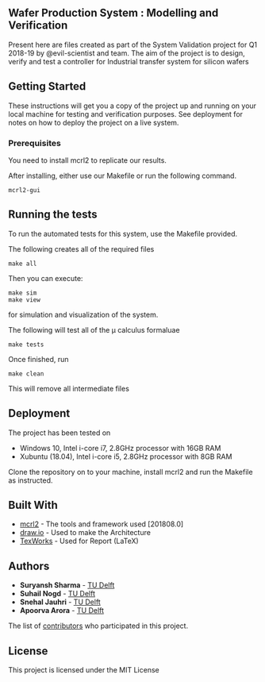 ## Wafer Production System : Modelling and Verification

Present here are files created as part of the System Validation project for Q1 2018-19 by @evil-scientist and team.
The aim of the project is to design, verify and test a controller for Industrial transfer system for silicon wafers

## Getting Started

These instructions will get you a copy of the project up and running on your local machine for testing and verification purposes. See deployment for notes on how to deploy the project on a live system.

### Prerequisites

You need to install mcrl2 to replicate our results.

After installing, either use our Makefile or run the following command.
```
mcrl2-gui
```

## Running the tests

To run the automated tests for this system, use the Makefile provided.

The following creates all of the required files
```
make all
```

Then you can execute: 

```
make sim
make view
```
for simulation and visualization of the system.

The following will test all of the μ calculus formaluae
```
make tests
```
Once finished, run
```
make clean
```
This will remove all intermediate files

## Deployment

The project has been tested on 
* Windows 10, Intel i-core i7, 2.8GHz processor with 16GB RAM 
* Xubuntu (18.04), Intel i-core i5, 2.8GHz processor with 8GB RAM

Clone the repository on to your machine, install mcrl2 and run the Makefile as instructed.

## Built With

* [mcrl2](https://www.mcrl2.org/web/user_manual/index.html) - The tools and framework used [201808.0]
* [draw.io](https://draw.io/) - Used to make the Architecture
* [TexWorks](http://www.tug.org/texworks/) - Used for Report (LaTeX)

## Authors

* **Suryansh Sharma** - [TU Delft](https://github.com/evil-scientist)
* **Suhail Nogd** - [TU Delft](https://github.com/SuhailN)
* **Snehal Jauhri** - [TU Delft](https://github.com/sjauhri)
* **Apoorva Arora** - [TU Delft](https://github.com/apoorvaarora79)

The list of [contributors](https://github.com/evil-scientist/system-validation-project/contributors) who participated in this project.

## License

This project is licensed under the MIT License
